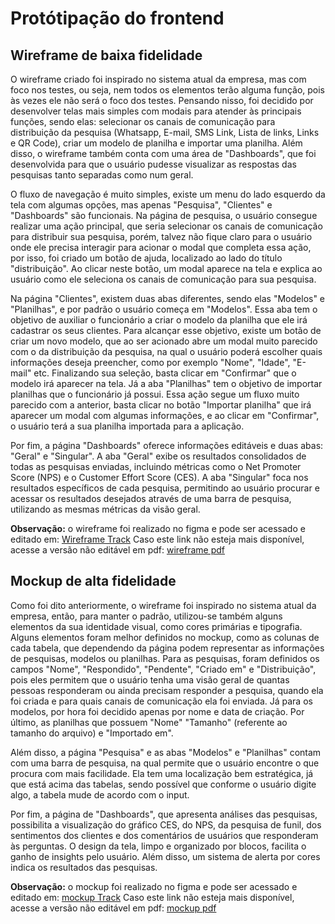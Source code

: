 # Protótipação do frontend

## Wireframe de baixa fidelidade

O wireframe criado foi inspirado no sistema atual da empresa, mas com foco nos testes, ou seja, nem todos os elementos terão alguma função, pois às vezes ele não será o foco dos testes. Pensando nisso, foi decidido por desenvolver telas  mais simples com modais para atender às principais funções, sendo elas: selecionar os canais de comunicação para distribuição da pesquisa (Whatsapp, E-mail, SMS Link, Lista de links, Links e QR Code), criar um modelo de planilha e importar uma planilha. Além disso, o wireframe também conta com uma área de "Dashboards", que foi desenvolvida para que o usuário pudesse visualizar as respostas das pesquisas tanto separadas como num geral.

O fluxo de navegação é muito simples, existe um menu do lado esquerdo da tela com algumas opções, mas apenas "Pesquisa", "Clientes" e "Dashboards" são funcionais. Na página de pesquisa, o usuário consegue realizar uma ação principal, que seria selecionar os canais de comunicação para distribuir sua pesquisa, porém, talvez não fique claro para o usuário onde ele precisa interagir para acionar o modal que completa essa ação, por isso, foi criado um botão de ajuda, localizado ao lado do título "distribuição". Ao clicar neste botão, um modal aparece na tela e explica ao usuário como ele seleciona os canais de comunicação para sua pesquisa. 

Na página "Clientes", existem duas abas diferentes, sendo elas "Modelos" e "Planilhas", e por padrão o usuário começa em "Modelos". Essa aba tem o objetivo de auxiliar o funcionário a criar o modelo da planilha que ele irá cadastrar os seus clientes. Para alcançar esse objetivo, existe um botão de criar um novo modelo, que ao ser acionado abre um modal muito parecido com o da distribuição da pesquisa, na qual o usuário poderá escolher quais informações deseja preencher, como por exemplo "Nome", "Idade", "E-mail" etc. Finalizando sua seleção, basta clicar em "Confirmar" que o modelo irá aparecer na tela. Já a aba "Planilhas" tem o objetivo de importar planilhas que o funcionário já possui. Essa ação segue um fluxo muito parecido com a anterior, basta clicar no botão "Importar planilha" que irá aparecer um modal com algumas informações, e ao clicar em "Confirmar", o usuário terá a sua planilha importada para a aplicação.

Por fim, a página "Dashboards" oferece informações editáveis e duas abas: "Geral" e "Singular". A aba "Geral" exibe os resultados consolidados de todas as pesquisas enviadas, incluindo métricas como o Net Promoter Score (NPS) e o Customer Effort Score (CES). A aba "Singular" foca nos resultados específicos de cada pesquisa, permitindo ao usuário procurar e acessar os resultados desejados através de uma barra de pesquisa, utilizando as mesmas métricas da visão geral.

**Observação:** o wireframe foi realizado no figma e pode ser acessado e editado em: [Wireframe Track](https://www.figma.com/file/UXdUWF5PaTPGGLXSUk03tT/front-track?type=design&node-id=0-1&mode=design&t=4EAuhVShyCp7mqMm-0) Caso este link não esteja mais disponível, acesse a versão não editável em pdf: [wireframe pdf](./assets/wireframe.pdf)

## Mockup de alta fidelidade

Como foi dito anteriormente, o wireframe foi inspirado no sistema atual da empresa, então, para manter o padrão, utilizou-se também alguns elementos da sua identidade visual, como cores primárias e tipografia. Alguns elementos foram melhor definidos no mockup, como as colunas de cada tabela, que dependendo da página podem representar as informações de pesquisas, modelos ou planilhas. Para as pesquisas, foram definidos os campos "Nome", "Respondido", "Pendente", "Criado em" e "Distribuição", pois eles permitem que o usuário tenha uma visão geral de quantas pessoas responderam ou ainda precisam responder a pesquisa, quando ela foi criada e para quais canais de comunicação ela foi enviada. Já para os modelos, por hora foi decidido apenas por nome e data de criação. Por último, as planilhas que possuem "Nome" "Tamanho" (referente ao tamanho do arquivo) e "Importado em".

Além disso, a página "Pesquisa" e as abas "Modelos" e "Planilhas" contam com uma barra de pesquisa, na qual permite que o usuário encontre o que procura com mais facilidade. Ela tem uma localização bem estratégica, já que está acima das tabelas, sendo possível que conforme o usuário digite algo, a tabela mude de acordo com o input.

Por fim, a página de "Dashboards", que apresenta análises das pesquisas, possibilita a visualização do gráfico CES, do NPS, da pesquisa de funil, dos sentimentos dos clientes e dos comentários de usuários que responderam às perguntas. O design da tela, limpo e organizado por blocos, facilita o ganho de insights pelo usuário. Além disso, um sistema de alerta por cores indica os resultados das pesquisas.

**Observação:** o mockup foi realizado no figma e pode ser acessado e editado em: [mockup Track](https://www.figma.com/file/UXdUWF5PaTPGGLXSUk03tT/front-track?type=design&node-id=1-3&mode=design&t=4EAuhVShyCp7mqMm-0) Caso este link não esteja mais disponível, acesse a versão não editável em pdf: [mockup pdf](https://github.com/Inteli-College/2024-T0003-ES09-G03/blob/feat-docs/docs/assets/mockup.pdf)
